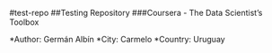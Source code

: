 #test-repo
##Testing Repository
###Coursera - The Data Scientist’s Toolbox

*Author: Germán Albín
*City: Carmelo
*Country: Uruguay
